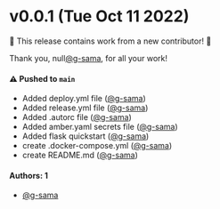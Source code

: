 # v0.0.1 (Tue Oct 11 2022)

:tada: This release contains work from a new contributor! :tada:

Thank you, null[@g-sama](https://github.com/g-sama), for all your work!

#### ⚠️ Pushed to `main`

- Added deploy.yml file ([@g-sama](https://github.com/g-sama))
- Added release.yml file ([@g-sama](https://github.com/g-sama))
- Added .autorc file ([@g-sama](https://github.com/g-sama))
- Added amber.yaml secrets file ([@g-sama](https://github.com/g-sama))
- Added flask quickstart ([@g-sama](https://github.com/g-sama))
- create .docker-compose.yml ([@g-sama](https://github.com/g-sama))
- create README.md ([@g-sama](https://github.com/g-sama))

#### Authors: 1

- [@g-sama](https://github.com/g-sama)
